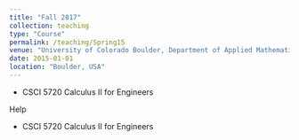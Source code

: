 ```yaml
---
title: "Fall 2017"
collection: teaching
type: "Course"
permalink: /teaching/Spring15
venue: "University of Colorado Boulder, Department of Applied Mathematics"
date: 2015-01-01
location: "Boulder, USA"
---
```



  * CSCI 5720 Calculus II for Engineers

Help

  * CSCI 5720 Calculus II for Engineers




